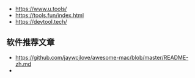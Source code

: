 + https://www.u.tools/
+ https://tools.fun/index.html
+ https://devtool.tech/



## 软件推荐文章
+ https://github.com/jaywcjlove/awesome-mac/blob/master/README-zh.md
+ 